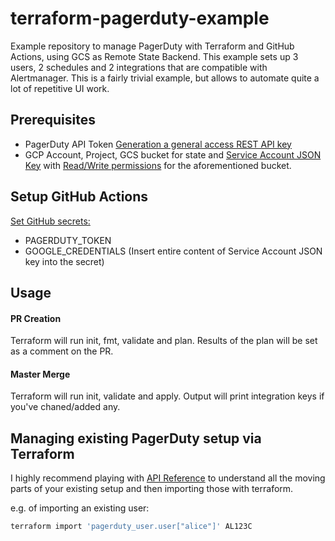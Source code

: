 # terraform-pagerduty-example
Example repository to manage PagerDuty with Terraform and GitHub Actions, using GCS as Remote State Backend. This example sets up 3 users, 2 schedules and 2 integrations that are compatible with Alertmanager. This is a fairly trivial example, but allows to automate quite a lot of repetitive UI work.

## Prerequisites
* PagerDuty API Token [Generation a general access REST API key](https://support.pagerduty.com/docs/generating-api-keys#section-generating-a-general-access-rest-api-key)
* GCP Account, Project, GCS bucket for state and [Service Account JSON Key](https://cloud.google.com/iam/docs/creating-managing-service-account-keys) with [Read/Write permissions](https://cloud.google.com/storage/docs/access-control/iam-roles) for the aforementioned bucket.

## Setup GitHub Actions
[Set GitHub secrets:](https://help.github.com/en/actions/configuring-and-managing-workflows/creating-and-storing-encrypted-secrets)
* PAGERDUTY_TOKEN
* GOOGLE_CREDENTIALS (Insert entire content of Service Account JSON key into the secret)

## Usage
#### PR Creation
Terraform will run init, fmt, validate and plan. Results of the plan will be set as a comment on the PR.
#### Master Merge
Terraform will run init, validate and apply. Output will print integration keys if you've chaned/added any.

## Managing existing PagerDuty setup via Terraform
I highly recommend playing with [API Reference](https://developer.pagerduty.com/api-reference/) to understand all the moving parts of your existing setup and then importing those with terraform.

e.g. of importing an existing user:
```bash
terraform import 'pagerduty_user.user["alice"]' AL123C
```
